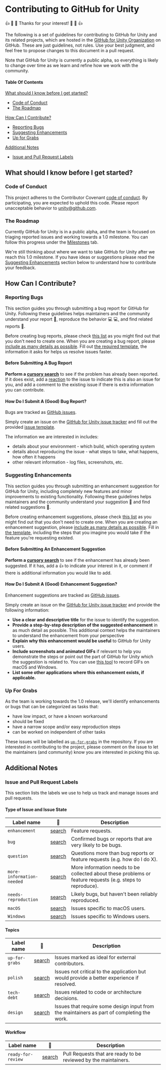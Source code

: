 # Contributing to GitHub for Unity

:+1: :tada: :sparkling_heart: Thanks for your interest! :sparkling_heart: :tada: :+1:

The following is a set of guidelines for contributing to GitHub for Unity and its
related projects, which are hosted in the [GitHub for Unity Organization](https://github.com/github-for-unity)
on GitHub. These are just guidelines, not rules. Use your best judgment, and
feel free to propose changes to this document in a pull request.

Note that GitHub for Unity is currently a public alpha, so everything is likely to
change over time as we learn and refine how we work with the community.

#### Table Of Contents

[What should I know before I get started?](#what-should-i-know-before-i-get-started)
  * [Code of Conduct](#code-of-conduct)
  * [The Roadmap](#the-roadmap)

[How Can I Contribute?](#how-can-i-contribute)
  * [Reporting Bugs](#reporting-bugs)
  * [Suggesting Enhancements](#suggesting-enhancements)
  * [Up for Grabs](#up-for-grabs)

[Additional Notes](#additional-notes)
  * [Issue and Pull Request Labels](#issue-and-pull-request-labels)

## What should I know before I get started?

### Code of Conduct

This project adheres to the Contributor Covenant [code of conduct](CODE_OF_CONDUCT.md).
By participating, you are expected to uphold this code.
Please report unacceptable behavior to [unity@github.com](mailto:unity@github.com).

### The Roadmap

Currently GitHub for Unity is in a public alpha, and the team is focused on
triaging reported issues and working towards a 1.0 milestone.
You can follow this progress under the [Milestones](https://github.com/github-for-unity/Unity/milestones)
tab.

We're still thinking about where we want to take GitHub for Unity after we reach
this 1.0 milestone. If you have ideas or suggestions please read the [Suggesting Enhancements](#suggesting-enhancements)
section below to understand how to contribute your feedback.

## How Can I Contribute?

### Reporting Bugs

This section guides you through submitting a bug report for GitHub for Unity.
Following these guidelines helps maintainers and the community understand your
report :pencil:, reproduce the behavior :computer: :computer:, and find related
reports :mag_right:.

Before creating bug reports, please check [this list](#before-submitting-a-bug-report)
as you might find out that you don't need to create one. When you are creating
a bug report, please [include as many details as possible](#how-do-i-submit-a-good-bug-report).
Fill out [the required template](./.github/ISSUE_TEMPLATE.md), the information
it asks for helps us resolve issues faster.

#### Before Submitting A Bug Report

**Perform a [cursory search](https://github.com/github-for-unity/Unity/labels/bug)**
to see if the problem has already been reported. If it does exist, add a
[reaction](https://help.github.com/articles/about-discussions-in-issues-and-pull-requests/#reacting-to-ideas-in-issues-and-pull-requests)
to the issue to indicate this is also an issue for you, and add a
comment to the existing issue if there is extra information you can contribute.

#### How Do I Submit A (Good) Bug Report?

Bugs are tracked as [GitHub issues](https://guides.github.com/features/issues/).

Simply create an issue on the [GitHub for Unity issue tracker](https://github.com/github-for-unity/Unity/issues)
and fill out the provided [issue template](./.github/ISSUE_TEMPLATE.md).

The information we are interested in includes:

 - details about your environment - which build, which operating system
 - details about reproducing the issue - what steps to take, what happens, how
   often it happens
 - other relevant information - log files, screenshots, etc.

### Suggesting Enhancements

This section guides you through submitting an enhancement suggestion for
GitHub for Unity, including completely new features and minor improvements to
existing functionality. Following these guidelines helps maintainers and the
community understand your suggestion :pencil: and find related suggestions
:mag_right:.

Before creating enhancement suggestions, please check [this list](#before-submitting-an-enhancement-suggestion)
as you might find out that you don't need to create one. When you are creating
an enhancement suggestion, please [include as many details as possible](#how-do-i-submit-a-good-enhancement-suggestion).
Fill in [the template](./.github/ISSUE_TEMPLATE.md), including the steps
that you imagine you would take if the feature you're requesting existed.

#### Before Submitting An Enhancement Suggestion

**Perform a [cursory search](https://github.com/github-for-unity/Unity/labels/enhancement)**
to see if the enhancement has already been suggested. If it has, add a
:thumbsup: to indicate your interest in it, or comment if there is additional
information you would like to add.

#### How Do I Submit A (Good) Enhancement Suggestion?

Enhancement suggestions are tracked as [GitHub issues](https://guides.github.com/features/issues/).

Simply create an issue on the [GitHub for Unity issue tracker](https://github.com/github-for-unity/Unity/issues)
and provide the following information:

* **Use a clear and descriptive title** for the issue to identify the
  suggestion.
* **Provide a step-by-step description of the suggested enhancement** in as
  much detail as possible. This additional context helps the maintainers to
  understand the enhancement from your perspective
* **Explain why this enhancement would be useful** to GitHub for Unity users.
* **Include screenshots and animated GIFs** if relevant to help you demonstrate
  the steps or point out the part of GitHub for Unity which the suggestion is
  related to. You can use [this tool](http://www.cockos.com/licecap/) to record
  GIFs on macOS and Windows.
* **List some other applications where this enhancement exists, if applicable.**

### Up For Grabs

As the team is working towards the 1.0 release, we'll identify enhancements or
bugs that can be categorized as tasks that:

 - have low impact, or have a known workaround
 - should be fixed
 - have a narrow scope and/or easy reproduction steps
 - can be worked on independent of other tasks

These issues will be labelled as [`up-for-grabs`](https://github.com/github-for-unity/Unity/labels/up-for-grabs)
in the repository. If you are interested in contributing to the project, please
comment on the issue to let the maintainers (and community) know you are
interested in picking this up.

## Additional Notes

### Issue and Pull Request Labels

This section lists the labels we use to help us track and manage issues and
pull requests.

#### Type of Issue and Issue State

| Label name | :mag_right: | Description |
| --- | --- | --- |
| `enhancement` | [search](https://github.com/desktop/desktop/labels/enhancement) | Feature requests. |
| `bug` | [search](https://github.com/desktop/desktop/labels/bug)  | Confirmed bugs or reports that are very likely to be bugs. |
| `question` | [search](https://github.com/desktop/desktop/labels/question)  | Questions more than bug reports or feature requests (e.g. how do I do X). |
| `more-information-needed` | [search](https://github.com/desktop/desktop/labels/more-information-needed) | More information needs to be collected about these problems or feature requests (e.g. steps to reproduce). |
| `needs-reproduction` | [search](https://github.com/desktop/desktop/labels/needs-reproduction)  | Likely bugs, but haven't been reliably reproduced. |
| `macOS` | [search](https://github.com/desktop/desktop/labels/macOS)  | Issues specific to macOS users. |
| `Windows` | [search](https://github.com/desktop/desktop/labels/Windows)  | Issues specific to Windows users. |

#### Topics

| Label name | :mag_right: | Description |
| --- | --- | --- |
| `up-for-grabs` | [search](https://github.com/desktop/desktop/labels/up-for-grabs)  | Issues marked as ideal for external contributors. |
| `polish` | [search](https://github.com/desktop/desktop/labels/polish) | Issues not critical to the application but would provide a better experience if resolved. |
| `tech-debt` | [search](https://github.com/desktop/desktop/labels/tech-debt) | Issues related to code or architecture decisions. |
| `design` | [search](https://github.com/desktop/desktop/labels/design)  | Issues that require some design input from the maintainers as part of completing the work. |

#### Workflow

| Label name | :mag_right: | Description |
| --- | --- | --- |
| `ready-for-review` | [search](https://github.com/desktop/desktop/labels/ready-for-review)  | Pull Requests that are ready to be reviewed by the maintainers. |
